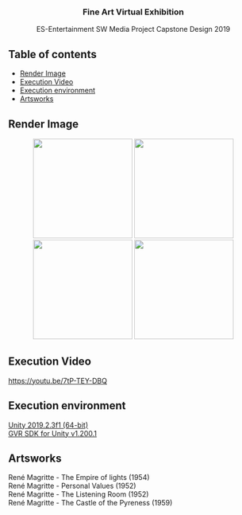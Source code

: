<h3 align="center">Fine Art Virtual Exhibition</h3>
<p align="center">
    ES-Entertainment SW Media Project Capstone Design 2019
</p>

## Table of contents
- [Render Image](#render-image)
- [Execution Video](#execution-video)
- [Execution environment](#execution-environment)
- [Artsworks](#artsworks)

## Render Image
<p align="center">
<img src="https://github.com/ameliacode/Fine-Art-Virtual-Exhibition/blob/master/Samples/1.png" height=200></img>
<img src="https://github.com/ameliacode/Fine-Art-Virtual-Exhibition/blob/master/Samples/2.png" height=200></img>
<img src="https://github.com/ameliacode/Fine-Art-Virtual-Exhibition/blob/master/Samples/3.png" height=200></img>
<img src="https://github.com/ameliacode/Fine-Art-Virtual-Exhibition/blob/master/Samples/4.png" height=200></img>
</a>
</p>

## Execution Video
https://youtu.be/7tP-TEY-DBQ

## Execution environment
<a href="https://unity3d.com/kr/get-unity/download/archive">Unity 2019.2.3f1 (64-bit) </a> </br>
<a href="https://github.com/googlevr/gvr-unity-sdk/releases">GVR SDK for Unity v1.200.1 </a>

## Artsworks
René Magritte - The Empire of lights (1954)</br>
René Magritte - Personal Values (1952)</br>
René Magritte - The Listening Room (1952)</br>
René Magritte - The Castle of the Pyreness (1959)</br>
